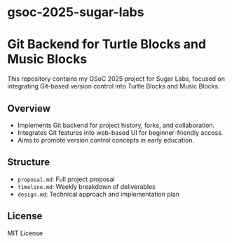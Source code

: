 # gsoc-2025-sugar-labs
# Git Backend for Turtle Blocks and Music Blocks

This repository contains my GSoC 2025 project for Sugar Labs, focused on integrating Git-based version control into Turtle Blocks and Music Blocks.

## Overview

- Implements Git backend for project history, forks, and collaboration.
- Integrates Git features into web-based UI for beginner-friendly access.
- Aims to promote version control concepts in early education.

## Structure

- `proposal.md`: Full project proposal
- `timeline.md`: Weekly breakdown of deliverables
- `design.md`: Technical approach and implementation plan

## License

MIT License
